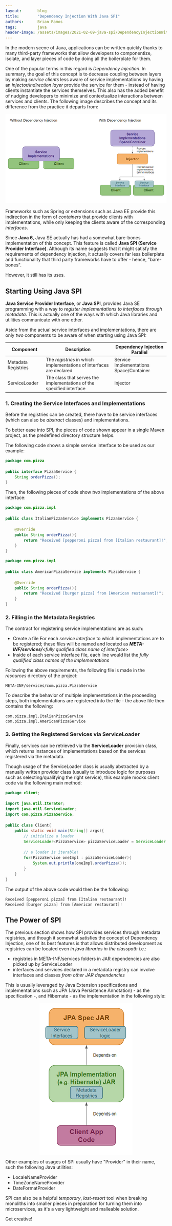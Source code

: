 ```yaml
---
layout:       blog
title:        "Dependency Injection With Java SPI"
authors:      Brian Ramos
tags:         java
header-image: /assets/images/2021-02-09-java-spi/DependencyInjectionWithJavaSPI-2.png
---
```


In the modern scene of Java, applications can be written quickly thanks to many third-party frameworks that allow developers to componentize, isolate, and layer pieces of code by doing all the boilerplate for them.

One of the popular terms in this regard is *Dependency Injection*. In summary, the goal of this concept is to decrease coupling between layers by making *service clients* less aware of service implementations by having an *injector/indirection layer* provide the service for them - instead of having clients instantiate the services themselves. This also has the added benefit of nudging developers to minimize and contextualize interactions between services and clients. The following image describes the concept and its difference from the practice it departs from:

![dependency-injection](/assets/images/2021-02-09-java-spi/dependency-injection.png)

Frameworks such as Spring or extensions such as Java EE provide this indirection in the form of *containers* that provide clients with implementations, while only keeping the clients aware of the corresponding *interfaces*.

Since **Java 6**, Java SE actually has had a somewhat bare-bones implementation of this concept. This feature is called **Java SPI (Service Provider Interface)**. Although its name suggests that it might satisfy the requirements of dependency injection, it actually covers far less boilerplate and functionality that third party frameworks have to offer - hence, "bare-bones".

However, it still has its uses.

## Starting Using Java SPI

**Java Service Provider Interface**,  or **Java SPI**, provides Java SE programming with a way to *register implementations to interfaces through metadata*. This is actually one of the ways with which Java libraries and utilities communicate with one other.

Aside from the actual service interfaces and implementations, there are only *two* components to be aware of when starting using Java SPI:

|Component|Description|Dependency Injection Parallel|
|---|---|---|
|Metadata Registries|The *registries* in which implementations of interfaces are declared|Service Implementations Space/Container
|ServiceLoader|The class that serves the implementations of the specified interface|Injector|

### 1. Creating the Service Interfaces and Implementations

Before the registries can be created, there have to be service interfaces (which can also be *abstract* classes) and implementations.

To better ease into SPI, the pieces of code shown appear in a single Maven project, as the predefined directory structure helps.

The following code shows a simple service interface to be used as our example:

```java
package com.pizza

public interface PizzaService {
    String orderPizza();
}
```

Then, the following pieces of code show *two* implementations of the above interface:

```java
package com.pizza.impl

public class ItalianPizzaService implements PizzaService {

    @Override
    public String orderPizza(){
        return "Received [pepperoni pizza] from [Italian restaurant]!";
    }
}
```

```java
package com.pizza.impl

public class AmericanPizzaService implements PizzaService {

    @Override
    public String orderPizza(){
        return "Received [burger pizza] from [American restaurant]!";
    }
}
```

### 2. Filling in the Metadata Registries

The contract for registering service implementations are as such:

- Create a file For each *service interface* to which implementations are to be registered; these files will be named and located as ***META-INF/services/****\<fully qualified class name of interface\>*
- Inside of each service interface file, each line would list the *fully qualified class names of the implementations*

Following the above requirements, the following file is made in the *resources* directory of the project:

```
META-INF/services/com.pizza.PizzaService
```

To describe the behavior of multiple implementations in the proceeding steps, both implementations are registered into the file - the above file then contains the following:

```
com.pizza.impl.ItalianPizzaService
com.pizza.impl.AmericanPizzaService
``` 

### 3. Getting the Registered Services via ServiceLoader

Finally, services can be retrieved via the **ServiceLoader** provision class, which returns instances of implementations based on the services registered via the metadata.

Though usage of the ServiceLoader class is usually abstracted by a manually written provider class (usually to introduce logic for purposes such as selecting/qualifying the right service), this example mocks client code via the following main method:

```java
package client;

import java.util.Iterator;
import java.util.ServiceLoader;
import com.pizza.PizzaService;

public class Client{
    public static void main(String[] args){
        // initialize a loader
        ServiceLoader<PizzaService> pizzaServiceLoader = ServiceLoader.load(PizzaService.class);

        // a loader is iterable!
        for(PizzaService oneImpl : pizzaServiceLoader){
            System.out.println(oneImpl.orderPizza());
        }
    }
}
```

The output of the above code would then be the following:

```
Received [pepperoni pizza] from [Italian restaurant]!
Received [burger pizza] from [American restaurant]!
```

## The Power of SPI

The previous section shows how SPI provides services through metadata registries, and though it somewhat satisfies the concept of Dependency Injection, one of its best features is that allows distributed development as registries can be located even *in java libraries in the classpath* i.e.:

- registries in META-INF/services folders in JAR dependencies are also picked up by ServiceLoader
- interfaces and services declared in a metadata registry can involve interfaces and classes *from other JAR dependencies*

This is usually leveraged by Java Extension specifications and implementations such as JPA (Java Persistence Annotation) - as the specification -, and Hibernate - as the implementation in the following style:

<p><img src="/assets/images/2021-02-09-java-spi/jpa-illust.png" alt="drawing" style="display: block; margin-left: auto; margin-right: auto" /></p>

Other examples of usages of SPI usually have "Provider" in their name, such the following Java utilities:

* LocaleNameProvider
* TimeZoneNameProvider
* DateFormatProvider

SPI can also be a helpful *temporary*, *last-resort* tool when breaking monoliths into smaller pieces in preparation for turning them into microservices, as it's a very lightweight and malleable solution.

Get creative!
